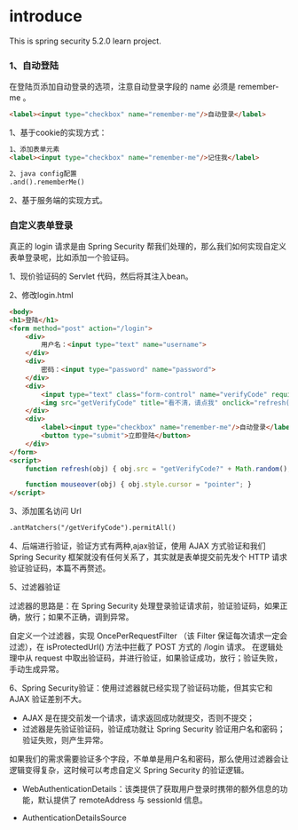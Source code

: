 # introduce
This is spring security 5.2.0 learn project.

### 1、自动登陆
在登陆页添加自动登录的选项，注意自动登录字段的 name 必须是 remember-me 。
```html
<label><input type="checkbox" name="remember-me"/>自动登录</label>
```

1、基于cookie的实现方式：
```html
1、添加表单元素
<label><input type="checkbox" name="remember-me"/>记住我</label>

2、java config配置
.and().rememberMe()
```

2、基于服务端的实现方式。

### 自定义表单登录
真正的 login 请求是由 Spring Security 帮我们处理的，那么我们如何实现自定义表单登录呢，比如添加一个验证码。

1、现价验证码的 Servlet 代码，然后将其注入bean。

2、修改login.html
```html
<body>
<h1>登陆</h1>
<form method="post" action="/login">
    <div>
        用户名：<input type="text" name="username">
    </div>
    <div>
        密码：<input type="password" name="password">
    </div>
    <div>
        <input type="text" class="form-control" name="verifyCode" required="required" placeholder="验证码">
        <img src="getVerifyCode" title="看不清，请点我" onclick="refresh(this)" onmouseover="mouseover(this)" />
    </div>
    <div>
        <label><input type="checkbox" name="remember-me"/>自动登录</label>
        <button type="submit">立即登陆</button>
    </div>
</form>
<script>
    function refresh(obj) { obj.src = "getVerifyCode?" + Math.random(); }

    function mouseover(obj) { obj.style.cursor = "pointer"; }
</script>
```

3、添加匿名访问 Url
```html
.antMatchers("/getVerifyCode").permitAll()
```

4、后端进行验证，验证方式有两种,ajax验证，使用 AJAX 方式验证和我们 Spring Security 框架就没有任何关系了，其实就是表单提交前先发个 HTTP 请求验证验证码，本篇不再赘述。

5、过滤器验证

过滤器的思路是：在 Spring Security 处理登录验证请求前，验证验证码，如果正确，放行；如果不正确，调到异常。

自定义一个过滤器，实现 OncePerRequestFilter （该 Filter 保证每次请求一定会过滤），在 isProtectedUrl() 方法中拦截了 POST 方式的 /login 请求。
在逻辑处理中从 request 中取出验证码，并进行验证，如果验证成功，放行；验证失败，手动生成异常。

6、Spring Security验证：使用过滤器就已经实现了验证码功能，但其实它和 AJAX 验证差别不大。
* AJAX 是在提交前发一个请求，请求返回成功就提交，否则不提交；
* 过滤器是先验证验证码，验证成功就让 Spring Security 验证用户名和密码；验证失败，则产生异常。

如果我们的需求需要验证多个字段，不单单是用户名和密码，那么使用过滤器会让逻辑变得复杂，这时候可以考虑自定义 Spring Security 的验证逻辑。

* WebAuthenticationDetails：该类提供了获取用户登录时携带的额外信息的功能，默认提供了 remoteAddress 与 sessionId 信息。

* AuthenticationDetailsSource